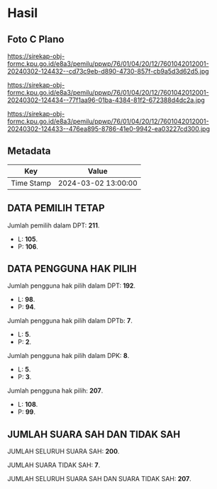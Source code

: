 # Hasil

## Foto C Plano

https://sirekap-obj-formc.kpu.go.id/e8a3/pemilu/ppwp/76/01/04/20/12/7601042012001-20240302-124432--cd73c9eb-d890-4730-857f-cb9a5d3d62d5.jpg

https://sirekap-obj-formc.kpu.go.id/e8a3/pemilu/ppwp/76/01/04/20/12/7601042012001-20240302-124434--77f1aa96-01ba-4384-81f2-672388d4dc2a.jpg

https://sirekap-obj-formc.kpu.go.id/e8a3/pemilu/ppwp/76/01/04/20/12/7601042012001-20240302-124433--476ea895-8786-41e0-9942-ea03227cd300.jpg


## Metadata

| Key        | Value               |
| ---------- | ------------------- |
| Time Stamp | 2024-03-02 13:00:00 |


## DATA PEMILIH TETAP

Jumlah pemilih dalam DPT: **211**.
 * L: **105**.
 * P: **106**.

## DATA PENGGUNA HAK PILIH

Jumlah pengguna hak pilih dalam DPT: **192**.
 * L: **98**.
 * P: **94**.

Jumlah pengguna hak pilih dalam DPTb: **7**.
 * L: **5**.
 * P: **2**.

Jumlah pengguna hak pilih dalam DPK: **8**.
 * L: **5**.
 * P: **3**.

Jumlah pengguna hak pilih: **207**.
 * L: **108**.
 * P: **99**.

## JUMLAH SUARA SAH DAN TIDAK SAH

JUMLAH SELURUH SUARA SAH: **200**.

JUMLAH SUARA TIDAK SAH: **7**.

JUMLAH SELURUH SUARA SAH DAN SUARA TIDAK SAH: **207**.


